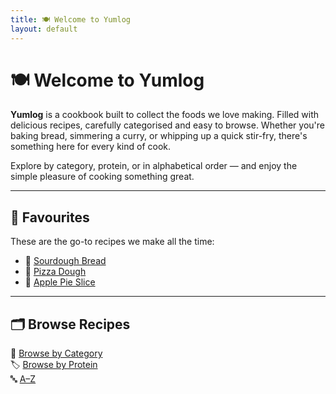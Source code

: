 ```yaml
---
title: 🍽️ Welcome to Yumlog
layout: default
---
```



# 🍽️ Welcome to Yumlog

**Yumlog** is a cookbook built to collect the foods we love making. Filled with delicious recipes, carefully categorised and easy to browse. Whether you're baking bread, simmering a curry, or whipping up a quick stir-fry, there's something here for every kind of cook.

Explore by category, protein, or in alphabetical order — and enjoy the simple pleasure of cooking something great.

---

## 🌟 Favourites

These are the go-to recipes we make all the time:

- 🍞 [Sourdough Bread](/recipes/sourdough_bread.md)
- 🍕 [Pizza Dough](/recipes/pizza_dough.md)
- 🍰 [Apple Pie Slice](/recipes/apple_pie_slice.md)

---

## 🗂️ Browse Recipes

📁 [Browse by Category](./indexes/categories.md)  
🏷️ [Browse by Protein](./indexes/proteins.md)  
🔤 [A–Z](./indexes/alphabet.md)